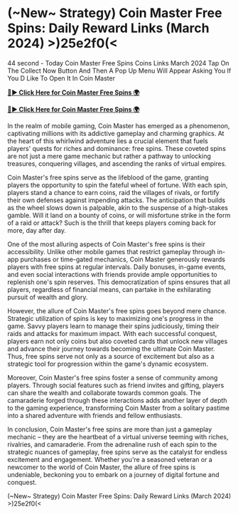 # (~New~ Strategy) Coin Master Free Spins: Daily Reward Links (March 2024) >)25e2f0(<

44 second - Today Coin Master Free Spins Coins Links March 2024 Tap On The Collect Now Button And Then A Pop Up Menu Will Appear Asking You If You D Like To Open It In Coin Master

 [**🔴► Click Here for Coin Master Free Spins 🌍**](https://cortexi2023new.online/)

 [**🔴► Click Here for Coin Master Free Spins 🌍**](https://cortexi2023new.online/)
 

In the realm of mobile gaming, Coin Master has emerged as a phenomenon, captivating millions with its addictive gameplay and charming graphics. At the heart of this whirlwind adventure lies a crucial element that fuels players' quests for riches and dominance: free spins. These coveted spins are not just a mere game mechanic but rather a pathway to unlocking treasures, conquering villages, and ascending the ranks of virtual empires.

Coin Master's free spins serve as the lifeblood of the game, granting players the opportunity to spin the fateful wheel of fortune. With each spin, players stand a chance to earn coins, raid the villages of rivals, or fortify their own defenses against impending attacks. The anticipation that builds as the wheel slows down is palpable, akin to the suspense of a high-stakes gamble. Will it land on a bounty of coins, or will misfortune strike in the form of a raid or attack? Such is the thrill that keeps players coming back for more, day after day.

One of the most alluring aspects of Coin Master's free spins is their accessibility. Unlike other mobile games that restrict gameplay through in-app purchases or time-gated mechanics, Coin Master generously rewards players with free spins at regular intervals. Daily bonuses, in-game events, and even social interactions with friends provide ample opportunities to replenish one's spin reserves. This democratization of spins ensures that all players, regardless of financial means, can partake in the exhilarating pursuit of wealth and glory.

However, the allure of Coin Master's free spins goes beyond mere chance. Strategic utilization of spins is key to maximizing one's progress in the game. Savvy players learn to manage their spins judiciously, timing their raids and attacks for maximum impact. With each successful conquest, players earn not only coins but also coveted cards that unlock new villages and advance their journey towards becoming the ultimate Coin Master. Thus, free spins serve not only as a source of excitement but also as a strategic tool for progression within the game's dynamic ecosystem.

Moreover, Coin Master's free spins foster a sense of community among players. Through social features such as friend invites and gifting, players can share the wealth and collaborate towards common goals. The camaraderie forged through these interactions adds another layer of depth to the gaming experience, transforming Coin Master from a solitary pastime into a shared adventure with friends and fellow enthusiasts.

In conclusion, Coin Master's free spins are more than just a gameplay mechanic – they are the heartbeat of a virtual universe teeming with riches, rivalries, and camaraderie. From the adrenaline rush of each spin to the strategic nuances of gameplay, free spins serve as the catalyst for endless excitement and engagement. Whether you're a seasoned veteran or a newcomer to the world of Coin Master, the allure of free spins is undeniable, beckoning you to embark on a journey of digital fortune and conquest.

(~New~ Strategy) Coin Master Free Spins: Daily Reward Links (March 2024) >)25e2f0(<
